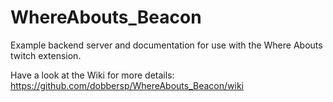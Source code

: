 # WhereAbouts_Beacon
Example backend server and documentation for use with the Where Abouts twitch extension.

Have a look at the Wiki for more details:
https://github.com/dobbersp/WhereAbouts_Beacon/wiki

